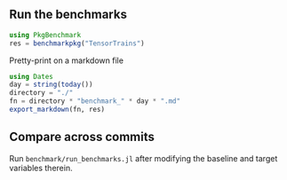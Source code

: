 ## Run the benchmarks

```julia
using PkgBenchmark
res = benchmarkpkg("TensorTrains")
```

Pretty-print on a markdown file
```julia
using Dates
day = string(today())
directory = "./"
fn = directory * "benchmark_" * day * ".md"
export_markdown(fn, res)
```

## Compare across commits
Run `benchmark/run_benchmarks.jl` after modifying the baseline and target variables therein.